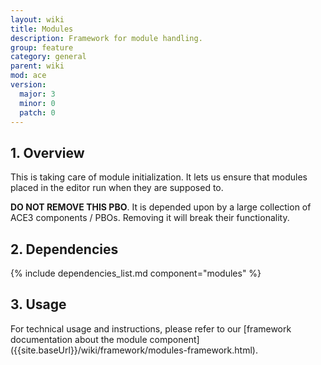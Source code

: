 ```yaml
---
layout: wiki
title: Modules
description: Framework for module handling.
group: feature
category: general
parent: wiki
mod: ace
version:
  major: 3
  minor: 0
  patch: 0
---
```


## 1. Overview

This is taking care of module initialization. It lets us ensure that modules placed in the editor run when they are supposed to.

 **DO NOT REMOVE THIS PBO**. It is depended upon by a large collection of ACE3 components / PBOs. Removing it will break their functionality.

## 2. Dependencies

{% include dependencies_list.md component="modules" %}

## 3. Usage

For technical usage and instructions, please refer to our [framework documentation about the module component] ({{site.baseUrl}}/wiki/framework/modules-framework.html).
